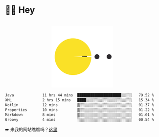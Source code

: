 
# 👋🏻 Hey
<div align="center">
	<br>
	<img src="https://raw.githubusercontent.com/Aniket965/Aniket965/master/pacman.svg?sanitize=true" width="200" height="200">
	<br>
</div>

<!--START_SECTION:waka-->

```text
Java             11 hrs 44 mins  ████████████████████░░░░░   79.52 %
XML              2 hrs 15 mins   ████░░░░░░░░░░░░░░░░░░░░░   15.34 %
Kotlin           12 mins         ▒░░░░░░░░░░░░░░░░░░░░░░░░   01.37 %
Properties       10 mins         ▒░░░░░░░░░░░░░░░░░░░░░░░░   01.22 %
Markdown         8 mins          ▒░░░░░░░░░░░░░░░░░░░░░░░░   01.01 %
Groovy           4 mins          ░░░░░░░░░░░░░░░░░░░░░░░░░   00.54 %
```

<!--END_SECTION:waka-->

 ➡️  来我的网站瞧瞧吗？[这里](https://www.shaolongfei.com)
